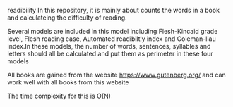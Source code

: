 readibility
In this repository, it is mainly about counts the words in a book and calculateing the difficulty of reading. 

Several models are included in this model including Flesh-Kincaid grade level, Flesh reading ease, Automated readibiltiy index and Coleman-liau index.In
these models, the number of words, sentences, syllables and letters should all be calculated and put them as perimeter in these four models


All books are gained from the website https://www.gutenberg.org/ and can work well with all books from this website

The time complexity for this is O(N)
